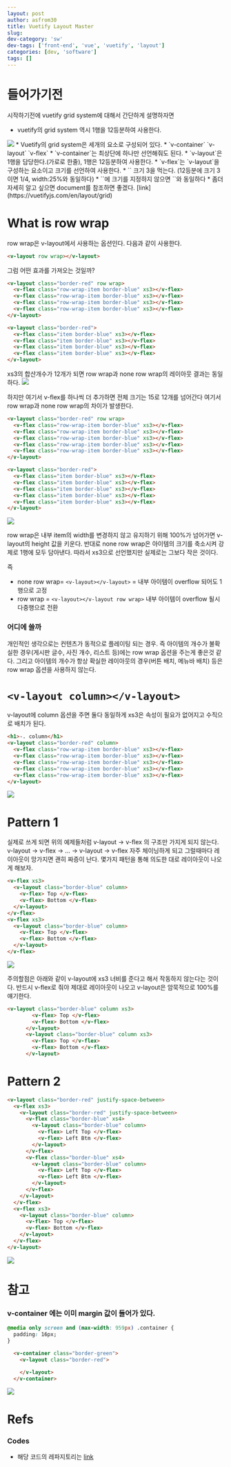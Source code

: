 ```yaml
---
layout: post
author: asfrom30
title: Vuetify Layout Master
slug:  
dev-category: 'sw'
dev-tags: ['front-end', 'vue', 'vuetify', 'layout'] 
categories: [dev, 'software']
tags: []
---
```


# 들어가기전
시작하기전에 vuetify grid system에 대해서 간단하게 설명하자면

* vuetify의 grid system 역시 1행을 12등분하여 사용한다.
<img src="/assets/posts/2018/08/04/grid-12.png">
* Vuetify의 grid system은 세개의 요소로 구성되어 있다.
  * `v-container` `v-layout` `v-flex`
* `v-container`는 최상단에 하나만 선언해줘도 된다.
* `v-layout`은 1행을 담당한다.(가로로 한줄), 1행은 12등분하여 사용한다.
* `v-flex`는 `v-layout`을 구성하는 요소이고 크기를 선언하여 사용한다.
 * `<v-flex xs3>` 크기 3을 먹는다. (12등분에 크기 3이면 1/4, width:25%와 동일하다)
* `<v-flex>`에 크기를 지정하지 않으면 `<v-flex x12>`와 동일하다
* 좀더 자세히 알고 싶으면 document를 참조하면 좋겠다. [link](https://vuetifyjs.com/en/layout/grid)

# What is row wrap
row wrap은 v-layout에서 사용하는 옵션인다. 다음과 같이 사용한다.

```html
<v-layout row wrap></v-layout>
```

그럼 어떤 효과를 가져오는 것일까?

```html
<v-layout class="border-red" row wrap>
  <v-flex class="row-wrap-item border-blue" xs3></v-flex>
  <v-flex class="row-wrap-item border-blue" xs3></v-flex>
  <v-flex class="row-wrap-item border-blue" xs3></v-flex>
  <v-flex class="row-wrap-item border-blue" xs3></v-flex>
</v-layout>
```

```html
<v-layout class="border-red">
  <v-flex class="item border-blue" xs3></v-flex>
  <v-flex class="item border-blue" xs3></v-flex>
  <v-flex class="item border-blue" xs3></v-flex>
  <v-flex class="item border-blue" xs3></v-flex>
</v-layout>
```

xs3의 합산개수가 12개가 되면 row wrap과 none row wrap의 레이아웃 결과는 동일하다.
<img src="/assets/posts/2018/08/04/row-wrap-vs-none-xs3-4-item.png">

하지만 여기서 v-flex를 하나씩 더 추가하면 전체 크기는 15로 12개를 넘어간다 여기서 row wrap과 none row wrap의 차이가 발생한다.

```html
<v-layout class="border-red" row wrap>
  <v-flex class="row-wrap-item border-blue" xs3></v-flex>
  <v-flex class="row-wrap-item border-blue" xs3></v-flex>
  <v-flex class="row-wrap-item border-blue" xs3></v-flex>
  <v-flex class="row-wrap-item border-blue" xs3></v-flex>
  <v-flex class="row-wrap-item border-blue" xs3></v-flex>
</v-layout>
```

```html
<v-layout class="border-red">
  <v-flex class="item border-blue" xs3></v-flex>
  <v-flex class="item border-blue" xs3></v-flex>
  <v-flex class="item border-blue" xs3></v-flex>
  <v-flex class="item border-blue" xs3></v-flex>
  <v-flex class="item border-blue" xs3></v-flex>
</v-layout>
```

<img src="/assets/posts/2018/08/04/row-wrap-vs-none-xs3-5-item.png">

row wrap은 내부 item의 width를 변경하지 않고 유지하기 위해 100%가 넘어가면 v-layout의 height 값을 키운다. 반대로 none row wrap은 아이템의 크기를 축소시켜 강제로 1행에 모두 담아낸다. 따라서 xs3으로 선언했지만 실제로는 그보다 작은 것이다.

즉 
* none row wrap= `<v-layout></v-layout>` = 내부 아이템이 overflow 되어도 1 행으로 고정
* row wrap = `<v-layout></v-layout row wrap>` 내부 아이템이 overflow 될시 다중행으로 전환


### 어디에 쓸까

개인적인 생각으로는 컨텐츠가 동적으로 플레이팅 되는 경우. 즉 아이템의 개수가 불확실한 경우(게시판 글수, 사진 개수, 리스트 등)에는 row wrap 옵션을 주는게 좋은것 같다. 그리고 아이템의 개수가 항상 확실한 레이아웃의 경우(버튼 배치, 메뉴바 배치) 등은 row wrap 옵션을 사용하지 않는다.

# `<v-layout column></v-layout>`

v-layout에 column 옵션을 주면 둘다 동일하게 xs3은 속성이 필요가 없어지고 수직으로 배치가 된다.
```html
<h1>-. column</h1>
<v-layout class="border-red" column>
  <v-flex class="row-wrap-item border-blue" xs3></v-flex>
  <v-flex class="row-wrap-item border-blue" xs3></v-flex>
  <v-flex class="row-wrap-item border-blue" xs3></v-flex>
  <v-flex class="row-wrap-item border-blue" xs3></v-flex>
  <v-flex class="row-wrap-item border-blue" xs3></v-flex>
</v-layout>
```

<img src="/assets/posts/2018/08/04/v-layout-column.png">

# Pattern 1

실제로 쓰게 되면 위의 예제들처럼 v-layout -> v-flex 의 구조만 가지게 되지 않는다. v-layout -> v-flex -> ... -> v-layout -> v-flex 자주 체이닝하게 되고 그럴때마다 레이아웃이 망가지면 괜히 짜증이 난다. 몇가지 패턴을 통해 의도한 대로 레이아웃이 나오게 해보자.

```html
<v-flex xs3>
  <v-layout class="border-blue" column>
    <v-flex> Top </v-flex>
    <v-flex> Bottom </v-flex>
  </v-layout>
</v-flex>
<v-flex xs3>
  <v-layout class="border-blue" column>
    <v-flex> Top </v-flex>
    <v-flex> Bottom </v-flex>
  </v-layout>
</v-flex>
```

<img src="/assets/posts/2018/08/04/pattern-1.png">



주의할점은 아래와 같이 v-layout에 xs3 너비를 준다고 해서 작동하지 않는다는 것이다. 반드시 v-flex로 줘야 제대로 레이아웃이 나오고 v-layout은 암묵적으로 100%를 얘기한다.
```html
<v-layout class="border-blue" column xs3>
        <v-flex> Top </v-flex>
        <v-flex> Bottom </v-flex>
      </v-layout>
      <v-layout class="border-blue" column xs3>
        <v-flex> Top </v-flex>
        <v-flex> Bottom </v-flex>
      </v-layout>
```


# Pattern 2
```html
<v-layout class="border-red" justify-space-between>
  <v-flex xs3>
    <v-layout class="border-red" justify-space-between>
      <v-flex class="border-blue" xs4>
        <v-layout class="border-blue" column>
          <v-flex> Left Top </v-flex>
          <v-flex> Left Btm </v-flex>
        </v-layout>
      </v-flex>
      <v-flex class="border-blue" xs4>
        <v-layout class="border-blue" column>
          <v-flex> Left Top </v-flex>
          <v-flex> Left Btm </v-flex>
        </v-layout>
      </v-flex>
    </v-layout>
  </v-flex>
  <v-flex xs3>
    <v-layout class="border-blue" column>
      <v-flex> Top </v-flex>
      <v-flex> Bottom </v-flex>
    </v-layout>
  </v-flex>
</v-layout>
```

<img src="/assets/posts/2018/08/04/pattern-2.png">


# 참고

###  v-container 에는 이미 margin 값이 들어가 있다.

```css
@media only screen and (max-width: 959px) .container {
  padding: 16px;
}
```

```html
  <v-container class="border-green">
    <v-layout class="border-red">

    </v-layout>
  </v-container>
```
<img src="/assets/posts/2018/08/04/v-container-margin.png">

# Refs
### Codes
* 해당 코드의 레파지토리는 [link](https://github.com/asfrom30/env-preset-vuetify/tree/2018-08-04-layout-for-vuetify)